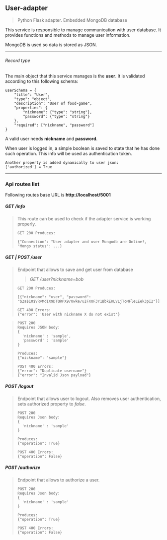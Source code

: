 ## User-adapter

> Python Flask adapter. Embedded MongoDB database

This service is responsible to manage communication with user database. It provides functions and methods to manage user information.

MongoDB is used so data is stored as JSON.



---



###### Record type

The main object that this service manages is the **user**. It is validated according to this following schema:

```
userSchema = {
    "title": "User",
    "type": "object",
    "description": "User of food-game",
    "properties": {
        "nickname": {"type": "string"},
        "password": {"type": "string"}
    },
    "required": ["nickname", "password"]
}
```

A valid user needs **nickname** and **password**.

When user is logged in, a simple boolean is saved to state that he has done such operation. This info will be used as authentication token.

```
Another property is added dynamically to user json:
['authorized'] = True
```



---



### Api routes list

Following routes base URL is **http://localhost/5001**



##### **GET** /info

> This route can be used to check if the adapter service is working properly.
>
>  ```
>GET 200 Produces: 
> 
> {"Connection": "User adapter and user Mongodb are Online!, "Mongo status": ...}
> ```



##### **GET | POST** /user

> Endpoint that allows to save and get user from database
>
>  > *GET /user?nickname=bob*
>
> ```
>GET 200 Produces:
> 
> [{"nickname": "user", "password": "$2a$10$VRvMdIX9DTQRPX9/0wke/uIFXOF3Y1BbkEKLVLjToMFleLEek3pI2"}]
> ```
> 
> ```
>GET 400 Errors:
> {"error": 'User with nickname X do not exist'}
> ```



> ```
> POST 200
> Requires JSON body:
> {
> 	'nickname' : 'sample',
> 	'password' : 'sample'
> }
> 
> Produces:
> {"nickname": "sample"}
> ```
>
> ```
> POST 400 Errors:
> {"error": "Duplicate username"}
> {"error": "Invalid Json payload"}
> ```



##### **POST** /logout 

>Endpoint that allows user to logout. Also removes user authentication, sets authorized property to *false*.
>
>```
>POST 200
>Requires Json body:
>{
>	'nickname' : 'sample'
>}
>
>Produces: 
>{"operation": True}
>```
>
>```
>POST 400 Errors:
>{"operation": False}
>```



##### **POST** /authorize

>Endpoint that allows to authorize a user.
>
>```
>POST 200
>Requires Json body:
>{
>	'nickname' : 'sample'
>}
>
>Produces: 
>{"operation": True}
>```
>
>```
>POST 400 Errors:
>{"operation": False}
>```



